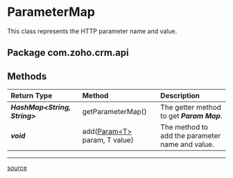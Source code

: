 # ParameterMap

This class represents the HTTP parameter name and value.

## Package com.zoho.crm.api

## Methods

| Return Type      | Method           | Description                                      |
| :--------------- | :--------------- | :----------------------------------------------- |
| ***HashMap&lt;String, String&gt;*** | getParameterMap() | The getter method to get ***Param Map***. |
| ***void***       | add([Param&lt;T&gt;](Param.md#param&lt;t>) param, T value) | The method to add the parameter name and value. |
----

[source](../src/com/zoho/crm/api/ParameterMap.java)
